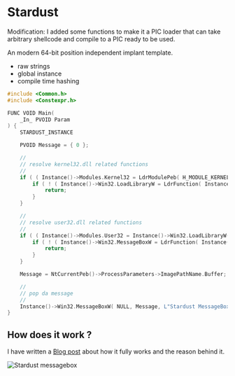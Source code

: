 # Stardust

Modification: I added some functions to make it a PIC loader that can take arbitrary shellcode and compile to a PIC ready to be used. 

An modern 64-bit position independent implant template. 

- raw strings 
- global instance 
- compile time hashing

```c
#include <Common.h>
#include <Constexpr.h>

FUNC VOID Main(
    _In_ PVOID Param
) {
    STARDUST_INSTANCE

    PVOID Message = { 0 };

    //
    // resolve kernel32.dll related functions
    //
    if ( ( Instance()->Modules.Kernel32 = LdrModulePeb( H_MODULE_KERNEL32 ) ) ) {
        if ( ! ( Instance()->Win32.LoadLibraryW = LdrFunction( Instance()->Modules.Kernel32, HASH_STR( "LoadLibraryW" ) ) ) ) {
            return;
        }
    }

    //
    // resolve user32.dll related functions
    //
    if ( ( Instance()->Modules.User32 = Instance()->Win32.LoadLibraryW( L"User32" ) ) ) {
        if ( ! ( Instance()->Win32.MessageBoxW = LdrFunction( Instance()->Modules.User32, HASH_STR( "MessageBoxW" ) ) ) ) {
            return;
        }
    }

    Message = NtCurrentPeb()->ProcessParameters->ImagePathName.Buffer;

    //
    // pop da message
    //
    Instance()->Win32.MessageBoxW( NULL, Message, L"Stardust MessageBox", MB_OK );
}

```

## How does it work ?
I have written a [Blog post](https://5pider.net/blog/2024/01/27/modern-shellcode-implant-design/) about how it fully works and the reason behind it.

![Stardust messagebox](https://5pider.net/assets/images/MessagePop-4e72bc8a03044463b6afa71d8881646a.png)
